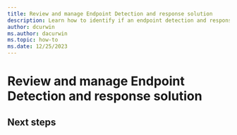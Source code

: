 ```yaml
---
title: Review and manage Endpoint Detection and response solution 
description: Learn how to identify if an endpoint detection and response solution is installed on your virtual machine. You can also identify if there are any gaps in your security configuration and how to remediate the findings.
author: dcurwin
ms.author: dacurwin
ms.topic: how-to
ms.date: 12/25/2023
---
```


# Review and manage Endpoint Detection and response solution 


## Next steps
